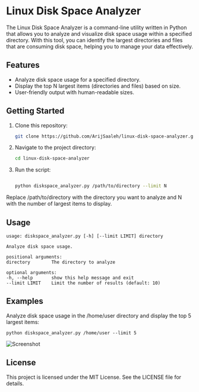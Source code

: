 # Linux Disk Space Analyzer

The Linux Disk Space Analyzer is a command-line utility written in Python that allows you to analyze and visualize disk space usage within a specified directory. With this tool, you can identify the largest directories and files that are consuming disk space, helping you to manage your data effectively.

## Features

- Analyze disk space usage for a specified directory.
- Display the top N largest items (directories and files) based on size.
- User-friendly output with human-readable sizes.

## Getting Started

1. Clone this repository:
   ```sh
   git clone https://github.com/ArijSaaleh/linux-disk-space-analyzer.git
2. Navigate to the project directory:
    ```sh
    cd linux-disk-space-analyzer
3. Run the script:

    ```sh

    python diskspace_analyzer.py /path/to/directory --limit N

Replace /path/to/directory with the directory you want to analyze and N with the number of largest items to display.

## Usage 

    usage: diskspace_analyzer.py [-h] [--limit LIMIT] directory

    Analyze disk space usage.

    positional arguments:
    directory        The directory to analyze

    optional arguments:
    -h, --help       show this help message and exit
    --limit LIMIT    Limit the number of results (default: 10)
## Examples 
Analyze disk space usage in the /home/user directory and display the top 5 largest items:
    
    python diskspace_analyzer.py /home/user --limit 5

![Screenshot](result.png)

## License

This project is licensed under the MIT License. See the LICENSE file for details.